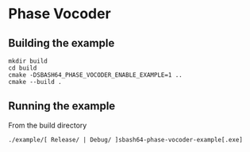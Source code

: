 # Phase Vocoder

## Building the example
```
mkdir build
cd build
cmake -DSBASH64_PHASE_VOCODER_ENABLE_EXAMPLE=1 ..
cmake --build .
```

## Running the example
From the build directory
```
./example/[ Release/ | Debug/ ]sbash64-phase-vocoder-example[.exe]
```
